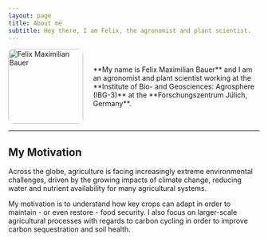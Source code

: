 ```yaml
---
layout: page
title: About me
subtitle: Hey there, I am Felix, the agronomist and plant scientist.
---
```


<div style="display: flex; align-items: center; gap: 20px;">
    <img src="assets/img/rhizo.JPG" alt="Felix Maximilian Bauer" style="width: 150px; border-radius: 10px;">
    <div>
        **My name is Felix Maximilian Bauer** and I am an agronomist and plant scientist working at the  
        **Institute of Bio- and Geosciences: Agrosphere (IBG-3)** at the **Forschungszentrum Jülich, Germany**.
    </div>
</div>

---

## My Motivation

Across the globe, agriculture is facing increasingly extreme environmental challenges, driven by the growing impacts of climate change, reducing water and nutrient availability for many agricultural systems.  

My motivation is to understand how key crops can adapt in order to maintain - or even restore - food security. I also focus on larger-scale agricultural processes with regards to carbon cycling in order to improve carbon sequestration and soil health.

